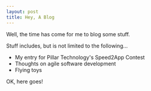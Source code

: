 ```yaml
---
layout: post
title: Hey, A Blog
---
```


Well, the time has come for me to blog some stuff.

Stuff includes, but is not limited to the following...

* My entry for Pillar Technology's Speed2App Contest
* Thoughts on agile software development
* Flying toys

OK, here goes!


